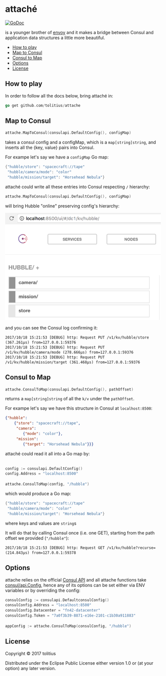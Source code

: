 # attaché
[![GoDoc](https://godoc.org/github.com/tolitius/attache?status.svg)](https://godoc.org/github.com/tolitius/attache)

is a younger brother of [envoy](https://github.com/tolitius/envoy) and it makes a bridge between Consul and application data structures a little more beautiful.

- [How to play](#how-to-play)
- [Map to Consul](#map-to-consul)
- [Consul to Map](#consul-to-map)
- [Options](#options)
- [License](#license)

## How to play

In order to follow all the docs below, bring attaché in:

```go
go get github.com/tolitius/attache
```

## Map to Consul

```go
attache.MapToConsul(consulapi.DefaultConfig(), configMap)
```

takes a consul config and a configMap, which is a `map[string]string`,
and inserts all the {key, value} pairs into Consul.

For exampe let's say we have a `configMap` Go map:

```go
{"hubble/store": "spacecraft://tape"
 "hubble/camera/mode": "color"
 "hubble/mission/target": "Horsehead Nebula"}
```

attaché could write all these entries into Consul respecting `/` hierarchy:

```go
attache.MapToConsul(consulapi.DefaultConfig(), configMap)
```

will bring Hubble "online" preserving config's hierarchy:

<p align="center"><img src="doc/img/to-consul.png" width="600px"></p>

and you can see the Consul log confirming it:

```log
2017/10/18 15:21:53 [DEBUG] http: Request PUT /v1/kv/hubble/store (367.261µs) from=127.0.0.1:59376
2017/10/18 15:21:53 [DEBUG] http: Request PUT /v1/kv/hubble/camera/mode (278.666µs) from=127.0.0.1:59376
2017/10/18 15:21:53 [DEBUG] http: Request PUT /v1/kv/hubble/mission/target (361.468µs) from=127.0.0.1:59376
```

## Consul to Map

```go
attache.ConsulToMap(consulapi.DefaultConfig(), pathOffset)
```

returns a `map[string]string` of all the `k/v` under the `pathOffset`.

For exampe let's say we have this structure in Consul at `localhost:8500`:

```json
{"hubble":
    {"store": "spacecraft://tape",
     "camera":
        {"mode": "color"},
     "mission":
        {"target": "Horsehead Nebula"}}}
```

attaché could read it all into a Go map by:

```go

config := consulapi.DefaultConfig()
config.Address = "localhost:8500"

attache.ConsulToMap(config, "/hubble")
```

which would produce a Go map:

```go
{"hubble/store": "spacecraft://tape"
 "hubble/camera/mode": "color"
 "hubble/mission/target": "Horsehead Nebula"}
```

where keys and values are `string`s

It will do that by calling Consul once (i.e. one GET), starting from the path offset we provided (`"/hubble"`):

```log
2017/10/18 15:21:53 [DEBUG] http: Request GET /v1/kv/hubble?recurse= (214.843µs) from=127.0.0.1:59378
```

## Options

attache relies on the official [Consul API](https://godoc.org/github.com/hashicorp/consul/api) and all attache functions take
[consul/api.Config](https://godoc.org/github.com/hashicorp/consul/api#Config), hence any of its options can be set either via ENV variables
or by overriding the config:

```go
consulConfig := consulapi.DefaultconsulConfig()
consulConfig.Address = "localhost:8500"
consulConfig.Datacenter = "fn42-datacenter"
consulConfig.Token = "7a0f3b39-8871-e16e-2101-c1b30a911883"

appConfig := attache.ConsulToMap(consulConfig, "/hubble")
```

## License

Copyright © 2017 tolitius

Distributed under the Eclipse Public License either version 1.0 or (at your option) any later version.
